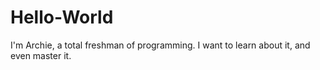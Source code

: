 # Hello-World

I'm Archie, a total freshman of programming. I want to learn about it, and even master it.
